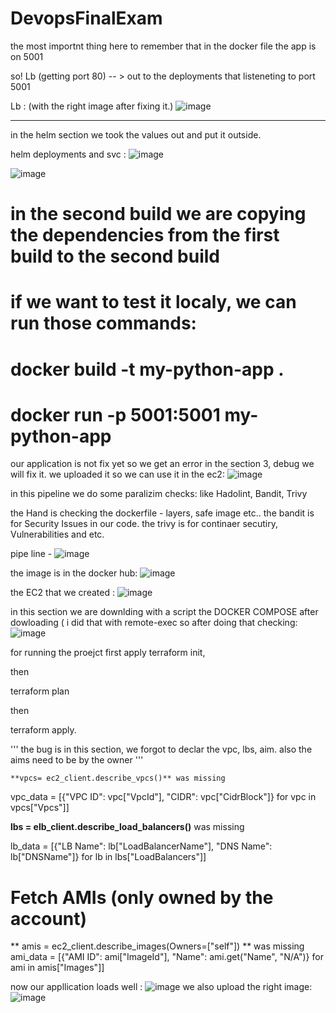 # DevopsFinalExam

the most importnt thing here to remember that in the docker file the app is on 5001

so! 
Lb (getting port 80) -- > out to the deployments that listeneting to port 5001

Lb : (with the right image after fixing it.)
![image](https://github.com/user-attachments/assets/aa6d670f-dd32-4ff4-9ed4-98807d94d29e)

---

in the helm section we took the values out and put it outside.

helm deployments and svc : 
![image](https://github.com/user-attachments/assets/506ea819-ff52-4f1f-8035-2c16b58c97ce)

![image](https://github.com/user-attachments/assets/d47bc1b9-7d1c-4cab-9050-fd1b85f9d0e3)


# in the second build we are copying the dependencies from the first build to the second build
# if we want to test it localy, we can run those commands:
# docker build -t my-python-app .
# docker run -p 5001:5001 my-python-app

our application is not fix yet so we get an error in the section 3, debug we will fix it.
we  uploaded it so we can use it in the ec2: 
![image](https://github.com/user-attachments/assets/5060d529-f165-4fb4-a6cd-7f8c05bbd83f)


 in this pipeline we do some paralizim checks: 
 like Hadolint, Bandit, Trivy

 the Hand is checking the dockerfile - layers, safe image etc.. 
 the bandit is for Security Issues in our code.
 the trivy is for continaer secutiry, Vulnerabilities and etc. 

 pipe line - 
 ![image](https://github.com/user-attachments/assets/55ed7e69-f7e0-4516-b46f-e733b123380e)


the image is in the docker hub:
![image](https://github.com/user-attachments/assets/9f37a379-5056-4892-968b-093237beb753)


the EC2 that we created :
![image](https://github.com/user-attachments/assets/3b062b73-ad21-4aa5-9c1c-2f22c8627861)

in this section we are downlding with a script the DOCKER COMPOSE
after dowloading ( i did that with remote-exec
so after doing that checking:
![image](https://github.com/user-attachments/assets/4f215413-b3b1-4b29-b248-559f4f29e5e6)





for running the proejct first apply 
terraform init, 

then 

terraform plan

then 

terraform apply. 



  '''
   the bug is in this section, we forgot to declar the vpc, lbs, aim.
   also the aims need to be by the owner
   '''

    
    **vpcs= ec2_client.describe_vpcs()** was missing

   vpc_data = [{"VPC ID": vpc["VpcId"], "CIDR": vpc["CidrBlock"]} for vpc in vpcs["Vpcs"]]
  
  
   **lbs = elb_client.describe_load_balancers()** was missing

   lb_data = [{"LB Name": lb["LoadBalancerName"], "DNS Name": lb["DNSName"]} for lb in lbs["LoadBalancers"]]
  
   # Fetch AMIs (only owned by the account)
  ** amis = ec2_client.describe_images(Owners=["self"])  ** was missing
   ami_data = [{"AMI ID": ami["ImageId"], "Name": ami.get("Name", "N/A")} for ami in amis["Images"]]
  

now our appllication loads well :
    ![image](https://github.com/user-attachments/assets/6a8a39dc-8687-4702-a5d2-03a2bc683e9b)
    we also upload the right image:
    ![image](https://github.com/user-attachments/assets/980c1b67-9576-4faf-98b9-342d2bd43576)





